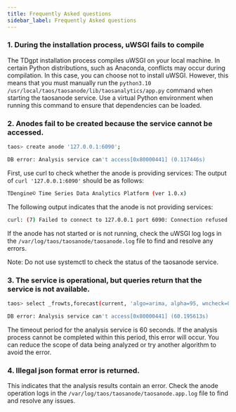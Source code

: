 ```yaml
---
title: Frequently Asked questions
sidebar_label: Frequently Asked questions
---
```


### 1. During the installation process, uWSGI fails to compile
The TDgpt installation process compiles uWSGI on your local machine. In certain Python distributions, such as Anaconda, conflicts may occur during compilation. In this case, you can choose not to install uWSGI.
However, this means that you must manually run the `python3.10 /usr/local/taos/taosanode/lib/taosanalytics/app.py` command when starting the taosanode service. Use a virtual Python environment when running this command to ensure that dependencies can be loaded.

### 2. Anodes fail to be created because the service cannot be accessed.

```bash
taos> create anode '127.0.0.1:6090';

DB error: Analysis service can't access[0x80000441] (0.117446s)
```

First, use curl to check whether the anode is providing services: The output of `curl '127.0.0.1:6090'` should be as follows:

```bash
TDengine© Time Series Data Analytics Platform (ver 1.0.x)
```

The following output indicates that the anode is not providing services:
```bash
curl: (7) Failed to connect to 127.0.0.1 port 6090: Connection refused
```

If the anode has not started or is not running, check the uWSGI log logs in the `/var/log/taos/taosanode/taosanode.log` file to find and resolve any errors.

Note: Do not use systemctl to check the status of the taosanode service.

### 3. The service is operational, but queries return that the service is not available.
```bash
taos> select _frowts,forecast(current, 'algo=arima, alpha=95, wncheck=0, rows=20') from d1 where ts<='2017-07-14 10:40:09.999';

DB error: Analysis service can't access[0x80000441] (60.195613s)
```

The timeout period for the analysis service is 60 seconds. If the analysis process cannot be completed within this period, this error will occur. You can reduce the scope of data being analyzed or try another algorithm to avoid the error.

### 4. Illegal json format error is returned.

This indicates that the analysis results contain an error. Check the anode operation logs in the `/var/log/taos/taosanode/taosanode.app.log` file to find and resolve any issues.

